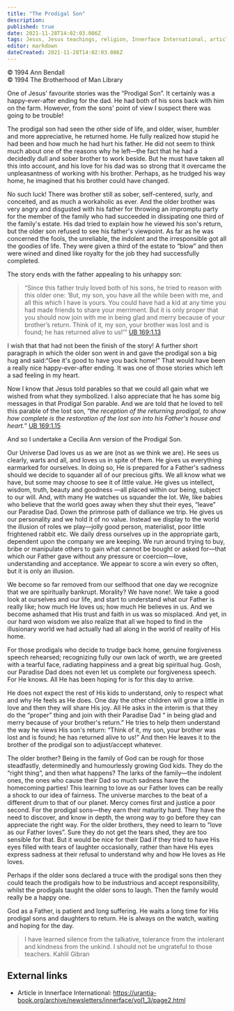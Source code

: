 ```yaml
---
title: "The Prodigal Son"
description: 
published: true
date: 2021-11-28T14:02:03.086Z
tags: Jesus, Jesus teachings, religion, Innerface International, article
editor: markdown
dateCreated: 2021-11-28T14:02:03.086Z
---
```


<p class="v-card v-sheet theme--light grey lighten-3 px-2">© 1994 Ann Bendall<br>© 1994 The Brotherhood of Man Library</p>

One of Jesus' favourite stories was the “Prodigal Son”. It certainly was a happy-ever-after ending for the dad. He had both of his sons back with him on the farm. However, from the sons' point of view I suspect there was going to be trouble!

The prodigal son had seen the other side of life, and older, wiser, humbler and more appreciative, he returned home. He fully realized how stupid he had been and how much he had hurt his father. He did not seem to think much about one of the reasons why he left—the fact that he had  a decidedly dull and sober brother to work beside. But he must have taken all this  into account, and his love for his dad was so strong that it overcame the unpleasantness of working with his brother. Perhaps, as he trudged his way home, he imagined that his brother could have changed.

No such luck! There was brother still as sober, self-centered, surly, and conceited, and as much a workaholic  as ever. And the older brother was very angry and disgusted with his father for throwing an impromptu party for the member of the family who had succeeded in dissipating one third of the family's estate. His dad tried to explain how he viewed his son's return, but the older son refused to see his father's viewpoint. As far as he was concerned the fools, the unreliable, the indolent and the irresponsible got all the goodies of life. They were given a third of the estate to “blow” and then were wined and dined like royalty for the job they had successfully completed.

The story ends with the father appealing to his unhappy son:

> “Since this father truly loved both of his sons, he tried to reason with this older one: ‘But, my son, you have all the while been with me, and all this which I have is yours. You could have had a kid at any time you had made friends to share your merriment. But it is only proper that you should now join with me in being glad and merry because of your brother’s return. Think of it, my son, your brother was lost and is found; he has returned alive to us!’” [UB 169:1.13](/en/The_Urantia_Book/169#p1_13)

I wish that that had not been the finish of the story! A further short paragraph in which the older son went in and gave the prodigal son a big hug and said:“Gee it's good to have you back  home!” That would have been a really nice happy-ever-after ending. It was one of those stories which left a sad feeling in my heart.

Now I know that Jesus told parables so that we could all gain what we wished from what they symbolized. I also appreciate that he has some big messages in that Prodigal Son parable. And we are told that he loved to tell this parable of the lost son, “_the reception of the returning prodigal, to show how complete is the restoration of the lost son into his Father's house and heart._” [UB 169:1.15](/en/The_Urantia_Book/169#p1_15)

And so I undertake a Cecilia Ann version of the Prodigal Son.

Our Universe Dad loves us as we are (not as we think we are). He sees us clearly, warts and all, and loves us in spite of them. He gives us everything earmarked for ourselves. In doing so, He is prepared for a Father's sadness should we decide to squander all of our precious gifts. We all know what we have, but some may choose to see it of little value. He gives us intellect, wisdom, truth, beauty and goodness —all placed within our being, subject to our will. And, with many He watches us squander the lot. We, like babies who believe that the world goes away when they shut their eyes, “leave” our Paradise Dad. Down the primrose path of dalliance we trip. He gives us our personality and we  hold it of no value. Instead we display to the world the illusion of roles we play—jolly good person, materialist, poor little frightened rabbit etc.  We daily dress ourselves up in the appropriate garb, dependent upon the company we are keeping. We run around trying to buy, bribe or manipulate others to gain what cannot be bought or asked for—that which our Father gave without any pressure  or coercion—love, understanding and acceptance. We appear to score a win every so often, but it is only an illusion.

We become so far removed from our selfhood that one day  we recognize that we are spiritually bankrupt. Morality? We have none!. We take a good look at ourselves and our life, and start to understand what our Father is really like; how much He loves us; how much He believes in us. And we become ashamed that His trust and faith in us was so misplaced. And yet, in our hard won wisdom we also realize that all we hoped to find in the illusionary world we had actually had all along in the world of reality of His home.

For those prodigals who decide to trudge back home, genuine forgiveness speech rehearsed; recognizing fully our own lack of worth, we are greeted with a tearful face, radiating happiness and a great big spiritual hug. Gosh, our Paradise Dad does not even let us complete our forgiveness speech. For He knows. All He has been hoping for is for this day to arrive.

He does not expect the rest of His kids to understand, only to respect what and why He feels as He does.  One day the other children will grow a little in love and then they will share His joy. All He asks in the interim is that they do the “proper”  thing and join with their Paradise Dad “ in being glad and merry because of your brother's return.” He tries to help them understand the way he views His son's return: “Think of it, my son, your brother was lost and is found; he has returned alive to us!” And then He leaves it to the brother of the prodigal son to adjust/accept whatever.

The older brother? Being in the family of God can be rough for those steadfastly, determinedly and humourlessly growing God kids. They do the “right thing”, and then what happens? The larks of the family—the indolent ones, the ones who cause their Dad so much sadness have the homecoming parties! This learning to love as our Father loves can be really  a shock to our idea of fairness. The universe marches to the beat of a different drum to that of our planet. Mercy comes first and justice a poor second. For the prodigal sons—they earn their maturity hard. They have the need to discover, and know in depth, the wrong way to go before they can appreciate the right way. For the older brothers, they need to learn to “love as our Father loves”. Sure they do not get the tears shed, they are too sensible for that. But it would be nice for their Dad if they tried to have His eyes filled with tears of laughter occasionally, rather than have His eyes express sadness at their refusal to understand why and how He loves as He loves.

Perhaps if the older sons declared a truce with the prodigal sons then they could teach the prodigals how to be industrious and accept responsibility, whilst the prodigals taught the older sons to laugh. Then the family would really be a happy one. 

God as a Father, is patient and long suffering. He waits a long time for His prodigal sons and daughters to return.  He is always on the watch, waiting and hoping for the day.

> I have learned silence from the talkative, tolerance from the intolerant and kindness from the unkind. I should not be ungrateful to those teachers. 
>    Kahlil Gibran

## External links

* Article in Innerface International: https://urantia-book.org/archive/newsletters/innerface/vol1_3/page2.html